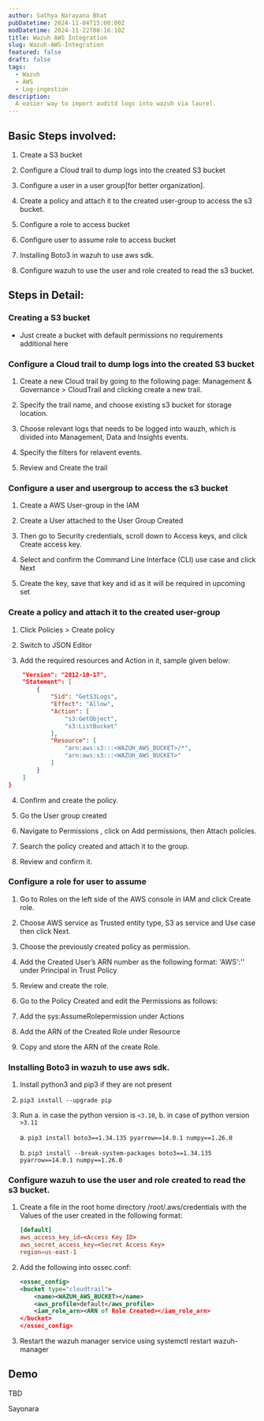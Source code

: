 ```yaml
---
author: Sathya Narayana Bhat
pubDatetime: 2024-11-04T15:00:00Z
modDatetime: 2024-11-22T08:16:10Z
title: Wazuh AWS Integration
slug: Wazuh-AWS-Integration
featured: false
draft: false
tags:
  - Wazuh
  - AWS
  - Log-ingestion
description:
  A easier way to import auditd logs into wazuh via laurel.
---
```


## Basic Steps involved:

1. Create a S3 bucket

2. Configure a Cloud trail to dump logs into the created S3 bucket

3. Configure a user in a user group[for better organization].

4. Create a policy and attach it to the created user-group to access the s3 bucket.

5. Configure a role to access bucket

6. Configure user to assume role to access bucket

7. Installing Boto3 in wazuh to use aws sdk.

8. Configure wazuh to use the user and role created to read the s3 bucket.

## Steps in Detail:

### Creating a S3 bucket

- Just create a bucket with default permissions no requirements additional here

### Configure a Cloud trail to dump logs into the created S3 bucket

1. Create a new Cloud trail by going to the following page: Management & Governance > CloudTrail and clicking create a new trail.

2. Specify the trail name, and choose existing s3 bucket for storage location.

 

3. Choose relevant logs that needs to be logged into wauzh, which is divided into Management, Data and Insights events.

4. Specify the filters for relavent events.

 

5. Review and Create the trail



### Configure a user and usergroup to access the s3 bucket

1. Create a AWS User-group in the IAM

2. Create a User attached to the User Group Created

3. Then go to Security credentials, scroll down to Access keys, and click Create access key. 

4. Select and confirm the Command Line Interface (CLI) use case and click Next 

 

5. Create the key, save that key and id as it will be required in upcoming set

 

### Create a policy and attach it to the created user-group

1. Click Policies > Create policy

3. Switch to JSON Editor

3. Add the required resources and Action in it, sample given below: 

```json
    "Version": "2012-10-17",
    "Statement": [
        {
            "Sid": "GetS3Logs",
            "Effect": "Allow",
            "Action": [
                "s3:GetObject",
                "s3:ListBucket"
            ],
            "Resource": [
                "arn:aws:s3:::<WAZUH_AWS_BUCKET>/*",
                "arn:aws:s3:::<WAZUH_AWS_BUCKET>"
            ]
        }
    ]
}
```
4. Confirm and create the policy.

5. Go the User group created

6. Navigate to Permissions , click on Add permissions, then Attach policies.

7. Search the policy created and attach it to the group.

8. Review and confirm it.

### Configure a role for user to assume

1. Go to Roles on the left side of the AWS console in IAM and click Create role.

2. Choose AWS service as Trusted entity type, S3 as service and Use case then click Next.

3. Choose the previously created policy as permission.

4. Add the Created User’s ARN number as the following format: 'AWS':'<ARN>' under Principal in Trust Policy

5. Review and create the role.

6. Go to the Policy Created and edit the Permissions as follows:

7. Add the sys:AssumeRolepermission under Actions 

8. Add the ARN of the Created Role under Resource

9. Copy and store the ARN of the create Role.

### Installing Boto3 in wazuh to use aws sdk.

1. Install python3 and pip3 if they are not present

2.    ```pip3 install --upgrade pip```

3. Run a. in case the python version is `<3.10`, b. in case of python version `>3.11` 

    a. ```pip3 install boto3==1.34.135 pyarrow==14.0.1 numpy==1.26.0```

    b. ```pip3 install --break-system-packages boto3==1.34.135 pyarrow==14.0.1 numpy==1.26.0```

### Configure wazuh to use the user and role created to read the s3 bucket.

1. Create a file in the root home directory /root/.aws/credentials with the Values of the user created in the following format: 
    ```conf
    [default]
    aws_access_key_id=<Access Key ID>
    aws_secret_access_key=<Secret Access Key>
    region=us-east-1
    ```
2. Add the following into ossec.conf:
    ```xml
    <ossec_config>  
    <bucket type="cloudtrail">
        <name><WAZUH_AWS_BUCKET></name>
        <aws_profile>default</aws_profile>
        <iam_role_arn><ARN of Role Created></iam_role_arn>
    </bucket>
    </ossec_config>
    ```
3. Restart the wazuh manager service using systemctl restart wazuh-manager

## Demo
TBD

 Sayonara